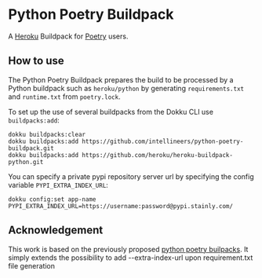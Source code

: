 # Python Poetry Buildpack

A [Heroku](https://devcenter.heroku.com/) Buildpack for [Poetry](https://github.com/python-poetry/poetry) users.

## How to use

The Python Poetry Buildpack prepares the build to be processed by a Python buildpack such as `heroku/python` by generating `requirements.txt` and `runtime.txt` from `poetry.lock`.

To set up the use of several buildpacks from the Dokku CLI use `buildpacks:add`:

```
dokku buildpacks:clear
dokku buildpacks:add https://github.com/intellineers/python-poetry-buildpack.git
dokku buildpacks:add https://github.com/heroku/heroku-buildpack-python.git
```

You can specify a private pypi repository server url by specifying the config variable `PYPI_EXTRA_INDEX_URL`:
```
dokku config:set app-name PYPI_EXTRA_INDEX_URL=https://username:password@pypi.stainly.com/
```

## Acknowledgement

This work is based on the previously proposed [python poetry builpacks](https://github.com/moneymeets/python-poetry-buildpack). It simply extends the possibility to add --extra-index-url upon requirement.txt file generation